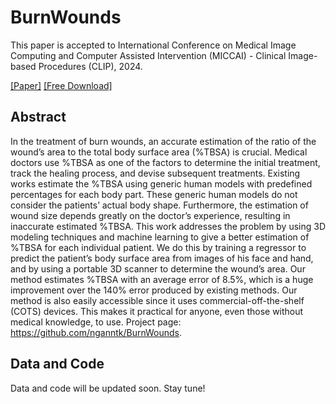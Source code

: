 # BurnWounds

This paper is accepted to International Conference on Medical Image Computing and Computer Assisted Intervention (MICCAI) - Clinical Image-based Procedures (CLIP), 2024.

[[Paper]](https://doi.org/10.1007/978-3-031-73083-2_6) [[Free Download]](https://www.dropbox.com/scl/fi/xat6iwf3hicc7i16ocsv7/20240723_MICCAICLIP_BurnWounds.pdf?rlkey=ekxi51xlrngp1z6qkzpzd90jl&dl=0)

## Abstract
In the treatment of burn wounds, an accurate estimation of the ratio of the wound’s area to the total body surface area (%TBSA) is crucial. Medical doctors use %TBSA as one of the factors to determine the initial treatment, track the healing process, and devise subsequent treatments. Existing works estimate the %TBSA using generic human models with predefined percentages for each body part. These generic human models do not consider the patients’ actual body shape. Furthermore, the estimation of wound size depends greatly on the doctor’s experience, resulting in inaccurate estimated %TBSA. This work addresses the problem by using 3D modeling techniques and machine learning to give a better estimation of %TBSA for each individual patient. We do this by training a regressor to predict the patient’s body surface area from images of his face and hand, and by using a portable 3D scanner to determine the wound’s area. Our method estimates %TBSA with an average error of 8.5%, which is a huge improvement over the 140% error produced by existing methods. Our method is also easily accessible since it uses commercial-off-the-shelf (COTS) devices. This makes it practical for anyone, even those without medical knowledge, to use. Project page: https://github.com/nganntk/BurnWounds.

## Data and Code
Data and code will be updated soon. Stay tune!
